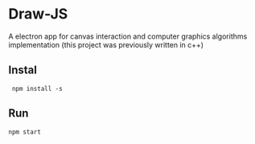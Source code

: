 # Draw-JS
A electron app for canvas interaction and computer graphics algorithms implementation (this project was previously written in c++) 

## Instal

``` npm install -s```

## Run

``` npm start ```
